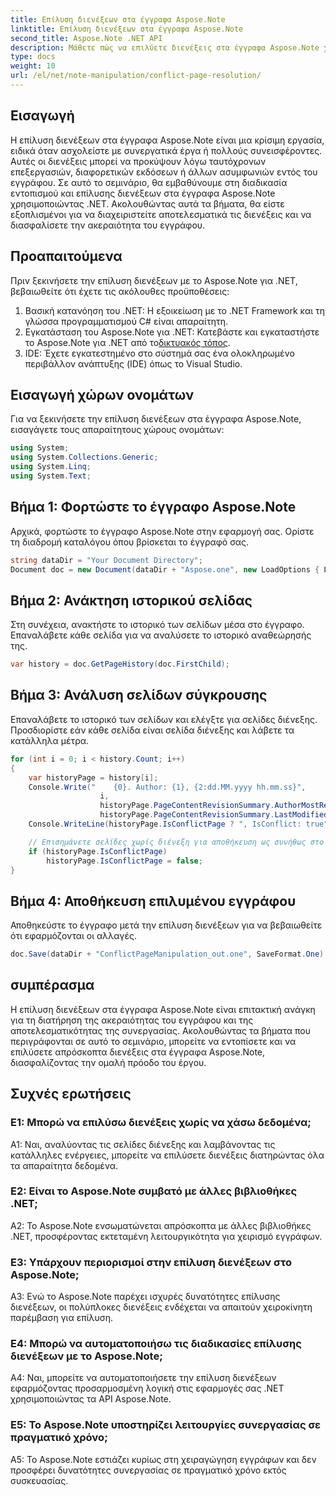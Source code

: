 ```yaml
---
title: Επίλυση διενέξεων στα έγγραφα Aspose.Note
linktitle: Επίλυση διενέξεων στα έγγραφα Aspose.Note
second_title: Aspose.Note .NET API
description: Μάθετε πώς να επιλύετε διενέξεις στα έγγραφα Aspose.Note χρησιμοποιώντας .NET. Οδηγός βήμα προς βήμα για αποτελεσματική επίλυση συγκρούσεων.
type: docs
weight: 10
url: /el/net/note-manipulation/conflict-page-resolution/
---
```

## Εισαγωγή

Η επίλυση διενέξεων στα έγγραφα Aspose.Note είναι μια κρίσιμη εργασία, ειδικά όταν ασχολείστε με συνεργατικά έργα ή πολλούς συνεισφέροντες. Αυτές οι διενέξεις μπορεί να προκύψουν λόγω ταυτόχρονων επεξεργασιών, διαφορετικών εκδόσεων ή άλλων ασυμφωνιών εντός του εγγράφου. Σε αυτό το σεμινάριο, θα εμβαθύνουμε στη διαδικασία εντοπισμού και επίλυσης διενέξεων στα έγγραφα Aspose.Note χρησιμοποιώντας .NET. Ακολουθώντας αυτά τα βήματα, θα είστε εξοπλισμένοι για να διαχειριστείτε αποτελεσματικά τις διενέξεις και να διασφαλίσετε την ακεραιότητα του εγγράφου.

## Προαπαιτούμενα

Πριν ξεκινήσετε την επίλυση διενέξεων με το Aspose.Note για .NET, βεβαιωθείτε ότι έχετε τις ακόλουθες προϋποθέσεις:

1. Βασική κατανόηση του .NET: Η εξοικείωση με το .NET Framework και τη γλώσσα προγραμματισμού C# είναι απαραίτητη.
2.  Εγκατάσταση του Aspose.Note για .NET: Κατεβάστε και εγκαταστήστε το Aspose.Note για .NET από το[δικτυακός τόπος](https://releases.aspose.com/note/net/).
3. IDE: Έχετε εγκατεστημένο στο σύστημά σας ένα ολοκληρωμένο περιβάλλον ανάπτυξης (IDE) όπως το Visual Studio.

## Εισαγωγή χώρων ονομάτων

Για να ξεκινήσετε την επίλυση διενέξεων στα έγγραφα Aspose.Note, εισαγάγετε τους απαραίτητους χώρους ονομάτων:

```csharp
using System;
using System.Collections.Generic;
using System.Linq;
using System.Text;
```

## Βήμα 1: Φορτώστε το έγγραφο Aspose.Note

Αρχικά, φορτώστε το έγγραφο Aspose.Note στην εφαρμογή σας. Ορίστε τη διαδρομή καταλόγου όπου βρίσκεται το έγγραφό σας.

```csharp
string dataDir = "Your Document Directory";
Document doc = new Document(dataDir + "Aspose.one", new LoadOptions { LoadHistory = true });
```

## Βήμα 2: Ανάκτηση ιστορικού σελίδας

Στη συνέχεια, ανακτήστε το ιστορικό των σελίδων μέσα στο έγγραφο. Επαναλάβετε κάθε σελίδα για να αναλύσετε το ιστορικό αναθεώρησής της.

```csharp
var history = doc.GetPageHistory(doc.FirstChild);
```

## Βήμα 3: Ανάλυση σελίδων σύγκρουσης

Επαναλάβετε το ιστορικό των σελίδων και ελέγξτε για σελίδες διένεξης. Προσδιορίστε εάν κάθε σελίδα είναι σελίδα διένεξης και λάβετε τα κατάλληλα μέτρα.

```csharp
for (int i = 0; i < history.Count; i++)
{
    var historyPage = history[i];
    Console.Write("    {0}. Author: {1}, {2:dd.MM.yyyy hh.mm.ss}",
                    i,
                    historyPage.PageContentRevisionSummary.AuthorMostRecent,
                    historyPage.PageContentRevisionSummary.LastModifiedTime);
    Console.WriteLine(historyPage.IsConflictPage ? ", IsConflict: true" : string.Empty);

    // Επισημάνετε σελίδες χωρίς διένεξη για αποθήκευση ως συνήθως στο ιστορικό
    if (historyPage.IsConflictPage)
        historyPage.IsConflictPage = false;
}
```

## Βήμα 4: Αποθήκευση επιλυμένου εγγράφου

Αποθηκεύστε το έγγραφο μετά την επίλυση διενέξεων για να βεβαιωθείτε ότι εφαρμόζονται οι αλλαγές.

```csharp
doc.Save(dataDir + "ConflictPageManipulation_out.one", SaveFormat.One);
```

## συμπέρασμα

Η επίλυση διενέξεων στα έγγραφα Aspose.Note είναι επιτακτική ανάγκη για τη διατήρηση της ακεραιότητας του εγγράφου και της αποτελεσματικότητας της συνεργασίας. Ακολουθώντας τα βήματα που περιγράφονται σε αυτό το σεμινάριο, μπορείτε να εντοπίσετε και να επιλύσετε απρόσκοπτα διενέξεις στα έγγραφα Aspose.Note, διασφαλίζοντας την ομαλή πρόοδο του έργου.

## Συχνές ερωτήσεις

### Ε1: Μπορώ να επιλύσω διενέξεις χωρίς να χάσω δεδομένα;

A1: Ναι, αναλύοντας τις σελίδες διένεξης και λαμβάνοντας τις κατάλληλες ενέργειες, μπορείτε να επιλύσετε διενέξεις διατηρώντας όλα τα απαραίτητα δεδομένα.

### Ε2: Είναι το Aspose.Note συμβατό με άλλες βιβλιοθήκες .NET;

A2: Το Aspose.Note ενσωματώνεται απρόσκοπτα με άλλες βιβλιοθήκες .NET, προσφέροντας εκτεταμένη λειτουργικότητα για χειρισμό εγγράφων.

### Ε3: Υπάρχουν περιορισμοί στην επίλυση διενέξεων στο Aspose.Note;

A3: Ενώ το Aspose.Note παρέχει ισχυρές δυνατότητες επίλυσης διενέξεων, οι πολύπλοκες διενέξεις ενδέχεται να απαιτούν χειροκίνητη παρέμβαση για επίλυση.

### Ε4: Μπορώ να αυτοματοποιήσω τις διαδικασίες επίλυσης διενέξεων με το Aspose.Note;

A4: Ναι, μπορείτε να αυτοματοποιήσετε την επίλυση διενέξεων εφαρμόζοντας προσαρμοσμένη λογική στις εφαρμογές σας .NET χρησιμοποιώντας τα API Aspose.Note.

### Ε5: Το Aspose.Note υποστηρίζει λειτουργίες συνεργασίας σε πραγματικό χρόνο;

A5: Το Aspose.Note εστιάζει κυρίως στη χειραγώγηση εγγράφων και δεν προσφέρει δυνατότητες συνεργασίας σε πραγματικό χρόνο εκτός συσκευασίας.